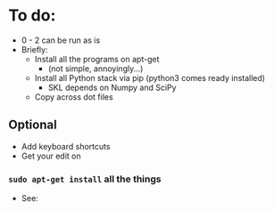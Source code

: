 # To do:

- 0 - 2 can be run as is
- Briefly:
  - Install all the programs on apt-get
    - (not simple, annoyingly...)
  - Install all Python stack via pip (python3 comes ready installed)
    - SKL depends on Numpy and SciPy
  - Copy across dot files

## Optional

  - Add keyboard shortcuts
  - Get your edit on

### `sudo apt-get install` all the things

- See: 

